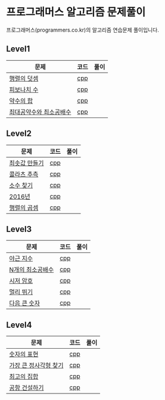 # 프로그래머스 알고리즘 문제풀이
프로그래머스(programmers.co.kr)의 알고리즘 연습문제 풀이입니다.

## Level1

| 문제 | 코드 | 풀이 |
| ------------- |:-------------:| -----:|
| [행렬의 덧셈](https://programmers.co.kr/learn/challenge_codes/148) | [cpp](cpp/level1_matrix_sum.cpp) | |
| [피보나치 수](https://programmers.co.kr/learn/challenge_codes/147) | [cpp](cpp/level1_fibonacci.cpp) | |
| [약수의 합](https://programmers.co.kr/learn/challenge_codes/146) | [cpp](cpp/level1_sumDivisor.cpp) | |
| [최대공약수와 최소공배수](https://programmers.co.kr/learn/challenge_codes/149) | [cpp](cpp/level1_gcdlcm.cpp) | |

## Level2

| 문제 | 코드 | 풀이 |
| ------------- |:-------------:| -----:|
| [최솟값 만들기](https://programmers.co.kr/learn/challenge_codes/179) | [cpp](cpp/level2_getMinSum.cpp) | |
| [콜라츠 추측](https://programmers.co.kr/learn/challenge_codes/150) | [cpp](cpp/level2_collatz.cpp) | |
| [소수 찾기](https://programmers.co.kr/learn/challenge_codes/171) | [cpp](cpp/level2_numOfPrime.cpp) | |
| [2016년](https://programmers.co.kr/learn/challenge_codes/175) | [cpp](cpp/level2_getDayName.cpp) | |
| [행렬의 곱셈](https://programmers.co.kr/learn/challenge_codes/140) | [cpp](cpp/level2_productMatrix.cpp) | |

## Level3

| 문제 | 코드 | 풀이 |
| ------------- |:-------------:| -----:|
| [야근 지수](https://programmers.co.kr/learn/challenge_codes/145) | [cpp](cpp/level3_noOvertime.cpp) | |
| [N개의 최소공배수](https://programmers.co.kr/learn/challenge_codes/152) | [cpp](cpp/level3_nlcm.cpp) | |
| [시저 암호](https://programmers.co.kr/learn/challenge_codes/144) | [cpp](cpp/level3_caesar.cpp) | |
| [멀리 뛰기](https://programmers.co.kr/learn/challenge_codes/153) | [cpp](cpp/level3_jumpCase.cpp) | |
| [다음 큰 숫자](https://programmers.co.kr/learn/challenge_codes/170) | [cpp](cpp/level3_nextBigNumber.cpp) | |

## Level4

| 문제 | 코드 | 풀이 |
| ------------- |:-------------:| -----:|
| [숫자의 표현](https://programmers.co.kr/learn/challenge_codes/156) | [cpp](cpp/level4_expressions.cpp) | |
| [가장 큰 정사각형 찾기](https://programmers.co.kr/learn/challenge_codes/187) | [cpp](cpp/level4_findLargestSquare.cpp) | |
| [최고의 집합](https://programmers.co.kr/learn/challenge_codes/155) | [cpp](cpp/level4_bestSet.cpp) | |
| [공항 건설하기](https://programmers.co.kr/learn/challenge_codes/183) | [cpp](cpp/level4_chooseCity.cpp) | |
